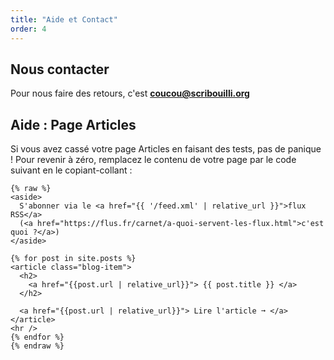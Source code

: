 ```yaml
---
title: "Aide et Contact"
order: 4
---
```


## Nous contacter

Pour nous faire des retours, c'est **coucou@scribouilli.org**

## Aide : Page Articles

Si vous avez cassé votre page Articles en faisant des tests, pas de panique !
Pour revenir à zéro, remplacez le contenu de votre page par le code suivant en le copiant-collant :

```
{% raw %}
<aside>
  S'abonner via le <a href="{{ '/feed.xml' | relative_url }}">flux RSS</a>
  (<a href="https://flus.fr/carnet/a-quoi-servent-les-flux.html">c'est quoi ?</a>)
</aside>

{% for post in site.posts %}
<article class="blog-item">
  <h2>
    <a href="{{post.url | relative_url}}"> {{ post.title }} </a>
  </h2>

  <a href="{{post.url | relative_url}}"> Lire l'article ➞ </a>
</article>
<hr />
{% endfor %}
{% endraw %}
```

